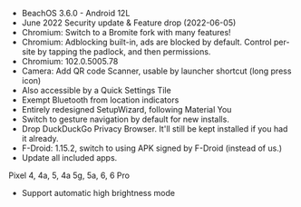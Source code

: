 * BeachOS 3.6.0 - Android 12L
* June 2022 Security update & Feature drop (2022-06-05)
* Chromium: Switch to a Bromite fork with many features!
* Chromium: Adblocking built-in, ads are blocked by default. Control per-site by tapping the padlock, and then permissions.
* Chromium: 102.0.5005.78
* Camera: Add QR code Scanner, usable by launcher shortcut (long press icon)
* Also accessible by a Quick Settings Tile
* Exempt Bluetooth from location indicators
* Entirely redesigned SetupWizard, following Material You
* Switch to gesture navigation by default for new installs.
* Drop DuckDuckGo Privacy Browser. It'll still be kept installed if you had it already.
* F-Droid: 1.15.2, switch to using APK signed by F-Droid (instead of us.)
* Update all included apps.

Pixel 4, 4a, 5, 4a 5g, 5a, 6, 6 Pro
* Support automatic high brightness mode
